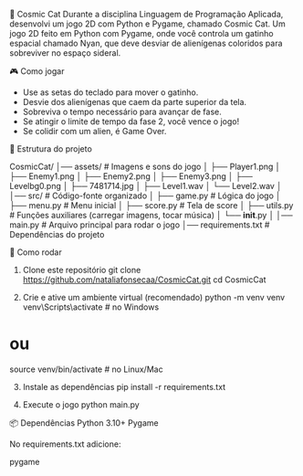 🌌 Cosmic Cat
Durante a disciplina Linguagem de Programação Aplicada, desenvolvi um jogo 2D com Python e Pygame, chamado Cosmic Cat. Um jogo 2D feito em Python com Pygame, onde você controla um gatinho espacial chamado Nyan, que deve desviar de alienígenas coloridos para sobreviver no espaço sideral.

🎮 Como jogar
- Use as setas do teclado para mover o gatinho.
- Desvie dos alienígenas que caem da parte superior da tela.
- Sobreviva o tempo necessário para avançar de fase.
- Se atingir o limite de tempo da fase 2, você vence o jogo!
- Se colidir com um alien, é Game Over.

📂 Estrutura do projeto

CosmicCat/
│── assets/              # Imagens e sons do jogo
│   ├── Player1.png
│   ├── Enemy1.png
│   ├── Enemy2.png
│   ├── Enemy3.png
│   ├── Levelbg0.png
│   ├── 7481714.jpg
│   ├── Level1.wav
│   └── Level2.wav
│
│── src/                 # Código-fonte organizado
│   ├── game.py          # Lógica do jogo
│   ├── menu.py          # Menu inicial
│   ├── score.py         # Tela de score
│   ├── utils.py         # Funções auxiliares (carregar imagens, tocar música)
│   └── __init__.py
│
│── main.py              # Arquivo principal para rodar o jogo
│── requirements.txt     # Dependências do projeto


🚀 Como rodar
1. Clone este repositório
git clone https://github.com/nataliafonsecaa/CosmicCat.git
cd CosmicCat

2. Crie e ative um ambiente virtual (recomendado)
python -m venv venv
venv\Scripts\activate   # no Windows
# ou
source venv/bin/activate  # no Linux/Mac

3. Instale as dependências
pip install -r requirements.txt

4. Execute o jogo
python main.py

📦 Dependências
Python 3.10+
Pygame

No requirements.txt adicione:

pygame


